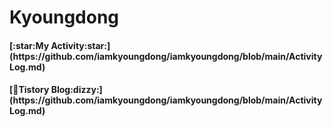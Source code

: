 <!--
**iamkyoungdong/iamkyoungdong** is a ✨ _special_ ✨ repository because its `README.md` (this file) appears on your GitHub profile.

introduction

Name

visiter's number

most used language

tistory link

my activity-> activity log

my project
-Link1
-Link2

study
-link1
-link2
.
.
.


-->

<H1> Kyoungdong</H1>
<H4>
[:star:My Activity:star:] (https://github.com/iamkyoungdong/iamkyoungdong/blob/main/ActivityLog.md) 
</H4>
<H4>
[💫Tistory Blog:dizzy:] (https://github.com/iamkyoungdong/iamkyoungdong/blob/main/ActivityLog.md) 
</H4>
